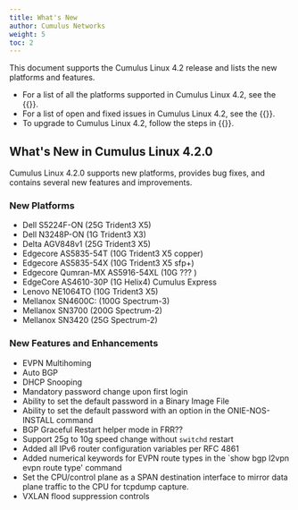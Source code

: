 ```yaml
---
title: What's New
author: Cumulus Networks
weight: 5
toc: 2
---
```

This document supports the Cumulus Linux 4.2 release and lists the new platforms and features.

- For a list of all the platforms supported in Cumulus Linux 4.2, see the {{<exlink url="https://cumulusnetworks.com/products/hardware-compatibility-list/" text="Hardware Compatibility List (HCL)">}}.
- For a list of open and fixed issues in Cumulus Linux 4.2, see the {{<link title="Cumulus Linux 4.1 Release Notes" text="Cumulus Linux 4.1 Release Notes">}}.
- To upgrade to Cumulus Linux 4.2, follow the steps in {{<link url="Upgrading-Cumulus-Linux">}}.

## What's New in Cumulus Linux 4.2.0

Cumulus Linux 4.2.0 supports new platforms, provides bug fixes, and contains several new features and improvements.

### New Platforms

- Dell S5224F-ON (25G Trident3 X5)
- Dell N3248P-ON (1G Trident3 X3)
- Delta AGV848v1 (25G Trident3 X5)
- Edgecore AS5835-54T (10G Trident3 X5 copper)
- Edgecore AS5835-54X (10G Trident3 X5 sfp+)
- Edgecore Qumran-MX AS5916-54XL (10G ??? )
- EdgeCore AS4610-30P (1G Helix4) Cumulus Express 
- Lenovo NE1064TO (10G Trident3 X5)
- Mellanox SN4600C: (100G Spectrum-3)
- Mellanox SN3700 (200G Spectrum-2)
- Mellanox SN3420 (25G Spectrum-2)

### New Features and Enhancements

- EVPN Multihoming
- Auto BGP
- DHCP Snooping
- Mandatory password change upon first login
- Ability to set the default password in a Binary Image File
- Ability to set the default password with an option in the ONIE-NOS-INSTALL command
- BGP Graceful Restart helper mode in FRR??
- Support 25g to 10g speed change without `switchd` restart
- Added all IPv6 router configuration variables per RFC 4861
- Added numerical keywords for EVPN route types in the `show bgp l2vpn evpn route type' command
- Set the CPU/control plane as a SPAN destination interface to mirror data plane traffic to the CPU for tcpdump capture.
- VXLAN flood suppression controls
